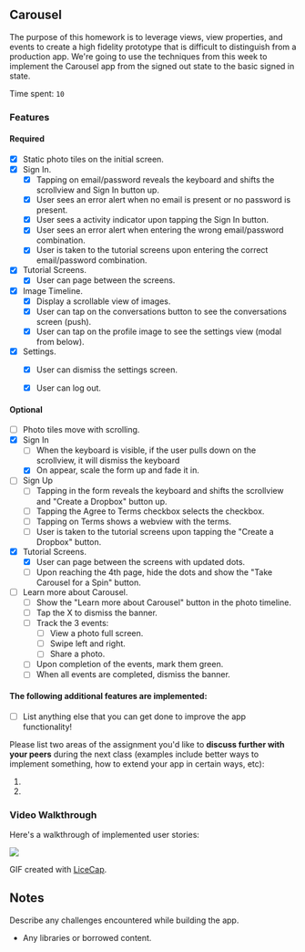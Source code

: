 ## Carousel

The purpose of this homework is to leverage views, view properties, and events to create a high fidelity prototype that is difficult to distinguish from a production app. We're going to use the techniques from this week to implement the Carousel app from the signed out state to the basic signed in state.

Time spent: `10`

### Features

#### Required

- [x] Static photo tiles on the initial screen.
- [x] Sign In.
  - [x] Tapping on email/password reveals the keyboard and shifts the scrollview and Sign In button up.
  - [x] User sees an error alert when no email is present or no password is present.
  - [x] User sees a activity indicator upon tapping the Sign In button.
  - [x] User sees an error alert when entering the wrong email/password combination.
  - [x] User is taken to the tutorial screens upon entering the correct email/password combination.
- [x] Tutorial Screens.
  - [x] User can page between the screens.
- [x] Image Timeline.
  - [x] Display a scrollable view of images.
  - [x] User can tap on the conversations button to see the conversations screen (push).
  - [x] User can tap on the profile image to see the settings view (modal from below).
- [x] Settings.
  - [x] User can dismiss the settings screen.
  - [x] User can log out.



#### Optional

- [ ] Photo tiles move with scrolling.
- [x] Sign In
  - [ ] When the keyboard is visible, if the user pulls down on the scrollview, it will dismiss the keyboard
  - [x] On appear, scale the form up and fade it in.
- [ ] Sign Up
  - [ ] Tapping in the form reveals the keyboard and shifts the scrollview and "Create a Dropbox" button up.
  - [ ] Tapping the Agree to Terms checkbox selects the checkbox.
  - [ ] Tapping on Terms shows a webview with the terms.
  - [ ] User is taken to the tutorial screens upon tapping the "Create a Dropbox" button.
- [x] Tutorial Screens.
  - [x] User can page between the screens with updated dots.
  - [ ] Upon reaching the 4th page, hide the dots and show the "Take Carousel for a Spin" button.
- [ ] Learn more about Carousel.
  - [ ] Show the "Learn more about Carousel" button in the photo timeline.
  - [ ] Tap the X to dismiss the banner.
  - [ ] Track the 3 events:
    - [ ] View a photo full screen.
    - [ ] Swipe left and right.
    - [ ] Share a photo.
  - [ ] Upon completion of the events, mark them green.
  - [ ] When all events are completed, dismiss the banner.

#### The following **additional** features are implemented:

- [ ] List anything else that you can get done to improve the app functionality!

Please list two areas of the assignment you'd like to **discuss further with your peers** during the next class (examples include better ways to implement something, how to extend your app in certain ways, etc):

1. 
2. 

### Video Walkthrough 

Here's a walkthrough of implemented user stories:

<img src='https://github.com/dalambdin/c1codepath-carousel/Carousel.gif' />

GIF created with [LiceCap](http://www.cockos.com/licecap/).

## Notes

Describe any challenges encountered while building the app.

* Any libraries or borrowed content.
